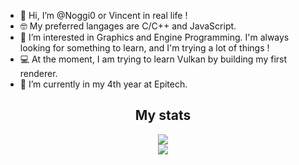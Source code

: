 - 👋 Hi, I’m @Noggi0 or Vincent in real life !
- 🤓 My preferred langages are C/C++ and JavaScript.
- 👀 I’m interested in Graphics and Engine Programming. I'm always looking for something to learn, and I'm trying a lot of things !
- 💻 At the moment, I am trying to learn Vulkan by building my first renderer.
- 🌱 I’m currently in my 4th year at Epitech.

<h2 align="center">My stats</h2> 
<p align="center">
  <img src="https://github-readme-stats.vercel.app/api?username=Noggi0&show_icons=true&theme=synthwave&hide_title=true&include_all_commits=true" /><br>
  <img src="https://github-readme-stats-zeta-wine.vercel.app/api/top-langs/?username=Noggi0&hide=makefile&theme=synthwave"><br>
</p>

<!---
Noggi0/Noggi0 is a ✨ special ✨ repository because its `README.md` (this file) appears on your GitHub profile.
You can click the Preview link to take a look at your changes.
--->
